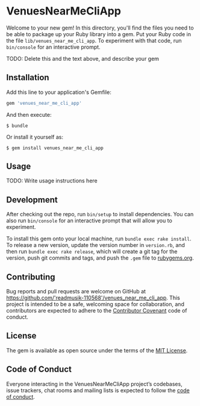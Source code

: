 # VenuesNearMeCliApp

Welcome to your new gem! In this directory, you'll find the files you need to be able to package up your Ruby library into a gem. Put your Ruby code in the file `lib/venues_near_me_cli_app`. To experiment with that code, run `bin/console` for an interactive prompt.

TODO: Delete this and the text above, and describe your gem

## Installation

Add this line to your application's Gemfile:

```ruby
gem 'venues_near_me_cli_app'
```

And then execute:

    $ bundle

Or install it yourself as:

    $ gem install venues_near_me_cli_app

## Usage

TODO: Write usage instructions here

## Development

After checking out the repo, run `bin/setup` to install dependencies. You can also run `bin/console` for an interactive prompt that will allow you to experiment.

To install this gem onto your local machine, run `bundle exec rake install`. To release a new version, update the version number in `version.rb`, and then run `bundle exec rake release`, which will create a git tag for the version, push git commits and tags, and push the `.gem` file to [rubygems.org](https://rubygems.org).

## Contributing

Bug reports and pull requests are welcome on GitHub at https://github.com/'readmusik-110568'/venues_near_me_cli_app. This project is intended to be a safe, welcoming space for collaboration, and contributors are expected to adhere to the [Contributor Covenant](http://contributor-covenant.org) code of conduct.

## License

The gem is available as open source under the terms of the [MIT License](https://opensource.org/licenses/MIT).

## Code of Conduct

Everyone interacting in the VenuesNearMeCliApp project’s codebases, issue trackers, chat rooms and mailing lists is expected to follow the [code of conduct](https://github.com/'readmusik-110568'/venues_near_me_cli_app/blob/master/CODE_OF_CONDUCT.md).
